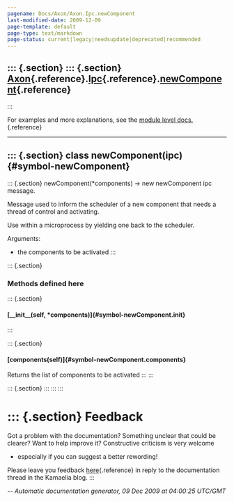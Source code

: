 ```yaml
---
pagename: Docs/Axon/Axon.Ipc.newComponent
last-modified-date: 2009-12-09
page-template: default
page-type: text/markdown
page-status: current|legacy|needsupdate|deprecated|recommended
---
```

::: {.section}
::: {.section}
[Axon](/Docs/Axon/Axon.html){.reference}.[Ipc](/Docs/Axon/Axon.Ipc.html){.reference}.[newComponent](/Docs/Axon/Axon.Ipc.newComponent.html){.reference}
------------------------------------------------------------------------------------------------------------------------------------------------------
:::

For examples and more explanations, see the [module level
docs.](/Docs/Axon/Axon.Ipc.html){.reference}

------------------------------------------------------------------------

::: {.section}
class newComponent(ipc) {#symbol-newComponent}
-----------------------

::: {.section}
newComponent(\*components) -\> new newComponent ipc message.

Message used to inform the scheduler of a new component that needs a
thread of control and activating.

Use within a microprocess by yielding one back to the scheduler.

Arguments:

-   the components to be activated
:::

::: {.section}
### Methods defined here

::: {.section}
#### [\_\_init\_\_(self, \*components)]{#symbol-newComponent.__init__}
:::

::: {.section}
#### [components(self)]{#symbol-newComponent.components}

Returns the list of components to be activated
:::
:::

::: {.section}
:::
:::
:::

::: {.section}
Feedback
========

Got a problem with the documentation? Something unclear that could be
clearer? Want to help improve it? Constructive criticism is very welcome
- especially if you can suggest a better rewording!

Please leave you feedback
[here](../../../cgi-bin/blog/blog.cgi?rm=viewpost&nodeid=1142023701){.reference}
in reply to the documentation thread in the Kamaelia blog.
:::

*\-- Automatic documentation generator, 09 Dec 2009 at 04:00:25 UTC/GMT*
